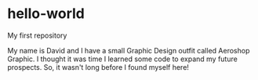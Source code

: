 # hello-world
My first repository

My name is David and I have a small Graphic Design outfit called Aeroshop Graphic. I thought it was time I learned some code to expand my future prospects. So, it wasn't long before I found myself here! 
